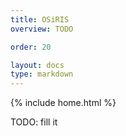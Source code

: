 ```yaml
---
title: OSiRIS
overview: TODO

order: 20

layout: docs
type: markdown
---
```

{% include home.html %}

TODO: fill it
